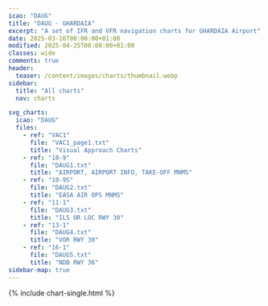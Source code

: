 ```yaml
---
icao: "DAUG"
title: "DAUG - GHARDAIA"
excerpt: "A set of IFR and VFR navigation charts for GHARDAIA Airport"
date: 2025-03-16T00:00:00+01:00
modified: 2025-04-25T00:00:00+01:00
classes: wide
comments: true
header:
  teaser: /content/images/charts/thumbnail.webp
sidebar:
  title: "All charts"
  nav: charts

svg_charts:
  icao: "DAUG"
  files:
    - ref: "VAC1"
      file: "VAC1_page1.txt"
      title: "Visual Approach Charts"
    - ref: "10-9"
      file: "DAUG1.txt"
      title: "AIRPORT, AIRPORT INFO, TAKE-OFF MNMS"
    - ref: "10-9S"
      file: "DAUG2.txt"
      title: "EASA AIR OPS MNMS"
    - ref: "11-1"
      file: "DAUG3.txt"
      title: "ILS OR LOC RWY 30"
    - ref: "13-1"
      file: "DAUG4.txt"
      title: "VOR RWY 30"
    - ref: "16-1"
      file: "DAUG5.txt"
      title: "NDB RWY 36"
sidebar-map: true
---
```


{% include chart-single.html %}

